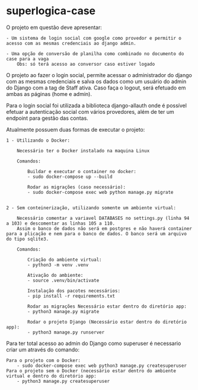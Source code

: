 # superlogica-case

O projeto em questão deve apresentar: 

    - Um sistema de login social com google como provedor e permitir o acesso com as mesmas credenciais ao django admin.

    - Uma opção de conversão de planilha como combinado no documento do case para a vaga
        Obs: só terá acesso ao conversor caso estiver logado


O projeto ao fazer o login social, permite acessar o administrador do django com as mesmas credenciais e salva os dados como um usuário do admin do Django com a tag de Staff ativa.
Caso faça o logout, será efetuado em ambas as páginas (home e admin).

Para o login social foi utilizada a biblioteca django-allauth onde é possível efetuar a autenticação social com vários provedores, além de ter um endpoint para gestão das contas.


Atualmente possuem duas formas de executar o projeto:

    1 - Utilizando o Docker:
        
        Necessário ter o Docker instalado na maquina Linux

        Comandos:
            
            Buildar e executar o container no docker:
            - sudo docker-compose up --build

            Rodar as migrações (caso necessário):
            - sudo docker-compose exec web python manage.py migrate
            

    2 - Sem conteinerização, utilizando somente um ambiente virtual:
        
        Necessário comentar a variavel DATABASES no settings.py (linha 94 a 103) e descomentar as linhas 105 a 110.
        Assim o banco de dados não será em postgres e não haverá container para a plicação e nem para o banco de dados. O banco será um arquivo do tipo sqlite3.

        Comandos:

            Criação do ambiente virtual:
            - python3 -m venv .venv

            Ativação do ambiente:
            - source .venv/bin/activate
            
            Instalação dos pacotes necessários:
            - pip install -r requirements.txt
                
            Rodar as migrações Necessário estar dentro do diretório app:
            - python3 manage.py migrate
    
            Rodar o projeto Django (Necessário estar dentro do diretório app):
            - python3 manage.py runserver



Para ter total acesso ao admin do Django como superuser é necessario criar um através do comando:

    Para o projeto com o Docker:
        - sudo docker-compose exec web python3 manage.py createsuperuser
    Para o projeto sem o Docker (necessário estar dentro do ambiente virtual e dentro do diretório app:
        - python3 manage.py createsuperuser
            
        
